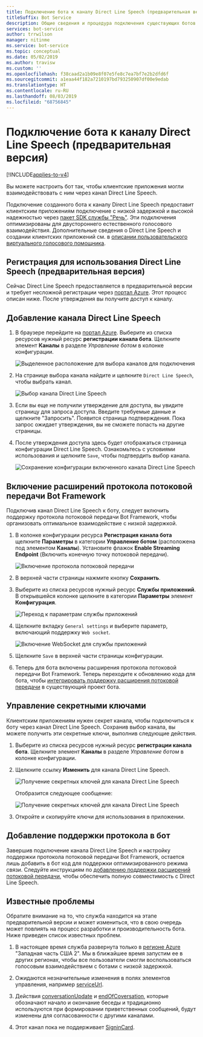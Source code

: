 ```yaml
---
title: Подключение бота к каналу Direct Line Speech (предварительная версия)
titleSuffix: Bot Service
description: Общие сведения и процедура подключения существующих ботов Bot Framework к каналу Direct Line Speech для двустороннего голосового взаимодействия с высокой степенью надежности и низкой задержкой.
services: bot-service
author: trrwilson
manager: nitinme
ms.service: bot-service
ms.topic: conceptual
ms.date: 05/02/2019
ms.author: travisw
ms.custom: ''
ms.openlocfilehash: f38caad2a1b09e8f07e5fe8c7ea7bf7e2b2dfd6f
ms.sourcegitcommit: a1eaa44f182a7210197bd793250907df00e9edab
ms.translationtype: HT
ms.contentlocale: ru-RU
ms.lasthandoff: 08/03/2019
ms.locfileid: "68756845"
---
```

# <a name="connect-a-bot-to-direct-line-speech-preview"></a>Подключение бота к каналу Direct Line Speech (предварительная версия)

[!INCLUDE[applies-to-v4](includes/applies-to.md)]

Вы можете настроить бот так, чтобы клиентские приложения могли взаимодействовать с ним через канал Direct Line Speech.

Подключение созданного бота к каналу Direct Line Speech предоставит клиентским приложениям подключение с низкой задержкой и высокой надежностью через [пакет SDK службы "Речь"](https://aka.ms/speech/sdk). Эти подключения оптимизированы для двустороннего естественного голосового взаимодействия. Дополнительные сведения о Direct Line Speech и создании клиентских приложений см. в [описании пользовательского виртуального голосового помощника](https://aka.ms/bots/speech/va).  

## <a name="sign-up-for-direct-line-speech-preview"></a>Регистрация для использования Direct Line Speech (предварительная версия)

Сейчас Direct Line Speech предоставляется в предварительной версии и требует несложной регистрации через [портал Azure](https://portal.azure.com). Этот процесс описан ниже. После утверждения вы получите доступ к каналу.

## <a name="add-the-direct-line-speech-channel"></a>Добавление канала Direct Line Speech

1. В браузере перейдите на [портал Azure](https://portal.azure.com). Выберите из списка ресурсов нужный ресурс **регистрации канала бота**. Щелкните элемент **Каналы** в разделе *Управление ботом* в колонке конфигурации.

    ![Выделенное расположение для выбора каналов для подключения](media/voice-first-virtual-assistants/bot-service-channel-directlinespeech-selectchannel.png "Selecting channels")

1. На странице выбора канала найдите и щелкните `Direct Line Speech`, чтобы выбрать канал.

    ![Выбор канала Direct Line Speech](media/voice-first-virtual-assistants/bot-service-channel-directlinespeech-connectspeechchannel.png "Connecting Direct Line Speech")

1. Если вы еще не получили утверждение для доступа, вы увидите страницу для запроса доступа. Введите требуемые данные и щелкните "Запросить". Появится страница подтверждения. Пока запрос ожидает утверждения, вы не сможете попасть на другие страницы.   

1. После утверждения доступа здесь будет отображаться страница конфигурации Direct Line Speech. Ознакомьтесь с условиями использования и щелкните `Save`, чтобы подтвердить выбор канала.

    ![Сохранение конфигурации включенного канала Direct Line Speech](media/voice-first-virtual-assistants/bot-service-channel-directlinespeech-savechannel.png "Save the channel configuration")

## <a name="enable-the-bot-framework-protocol-streaming-extensions"></a>Включение расширений протокола потоковой передачи Bot Framework

Подключив канал Direct Line Speech к боту, следует включить поддержку протокола потоковой передачи Bot Framework, чтобы организовать оптимальное взаимодействие с низкой задержкой.

1. В колонке конфигурации ресурса **Регистрация канала бота** щелкните **Параметры** в категории **Управление ботом** (расположена под элементом **Каналы**). Установите флажок **Enable Streaming Endpoint** (Включить конечную точку потоковой передачи).

    ![Включение протокола потоковой передачи](media/voice-first-virtual-assistants/bot-service-channel-directlinespeech-enablestreamingsupport.png "Enable streaming extension support")

1. В верхней части страницы нажмите кнопку **Сохранить**.

1. Выберите из списка ресурсов нужный ресурс **Службы приложений**. В открывшейся колонке щелкните в категории **Параметры** элемент **Конфигурация**.

    ![Переход к параметрам службы приложений](media/voice-first-virtual-assistants/bot-service-channel-directlinespeech-configureappservice.png "Configure the app service")

1. Щелкните вкладку `General settings` и выберите параметр, включающий поддержку `Web socket`.

    ![Включение WebSocket для службы приложений](media/voice-first-virtual-assistants/bot-service-channel-directlinespeech-enablewebsockets.png "Enable websockets")

1. Щелкните `Save` в верхней части страницы конфигурации.

1. Теперь для бота включены расширения протокола потоковой передачи Bot Framework. Теперь переходите к обновлению кода для бота, чтобы [интегрировать поддержку расширения потоковой передачи](https://aka.ms/botframework/addstreamingprotocolsupport) в существующий проект бота.

## <a name="manage-secret-keys"></a>Управление секретными ключами

Клиентским приложениям нужен секрет канала, чтобы подключиться к боту через канал Direct Line Speech. Сохранив выбор канала, вы можете получить эти секретные ключи, выполнив следующие действия.

1. Выберите из списка ресурсов нужный ресурс **регистрации канала бота**. Щелкните элемент **Каналы** в разделе *Управление ботом* в колонке конфигурации.
1. Щелкните ссылку **Изменить** для канала Direct Line Speech.

    ![Получение секретных ключей для канала Direct Line Speech](media/voice-first-virtual-assistants/bot-service-channel-directlinespeech-getspeechsecretkeys1.png "Getting secret keys for Direct Line Speech")

    Отобразится следующее сообщение:

    ![Получение секретных ключей для канала Direct Line Speech](media/voice-first-virtual-assistants/bot-service-channel-directlinespeech-getspeechsecretkeys.png "Getting secret keys for Direct Line Speech")
1. Откройте и скопируйте ключи для использования в приложении.

## <a name="adding-protocol-support-to-your-bot"></a>Добавление поддержки протокола в бот

Завершив подключение канала Direct Line Speech и настройку поддержки протокола потоковой передачи Bot Framework, остается лишь добавить в бот код для поддержки оптимизированного режима связи. Следуйте инструкциям по [добавлению поддержки расширений потоковой передачи](https://aka.ms/botframework/addstreamingprotocolsupport), чтобы обеспечить полную совместимость с Direct Line Speech.

## <a name="known-issues"></a>Известные проблемы

Обратите внимание на то, что служба находится на этапе предварительной версии и может измениться, что в свою очередь может повлиять на процесс разработки и производительность бота. Ниже приведен список известных проблем. 

1. В настоящее время служба развернута только в [регионе Azure](https://azure.microsoft.com/global-infrastructure/regions/) "Западная часть США 2". Мы в ближайшее время запустим ее в других регионах, чтобы все пользователи смогли воспользоваться голосовым взаимодействием с ботами с низкой задержкой.

1. Ожидаются незначительные изменения в полях элементов управления, например [serviceUrl](https://github.com/Microsoft/BotBuilder/blob/master/specs/botframework-activity/botframework-activity.md#service-url).

1. Действия [conversationUpdate](https://github.com/Microsoft/BotBuilder/blob/master/specs/botframework-activity/botframework-activity.md#conversation-update-activity) и [endOfCoversation](https://github.com/Microsoft/BotBuilder/blob/master/specs/botframework-activity/botframework-activity.md#end-of-conversation-activity), которые обозначают начало и окончание беседы и традиционно используются при формировании приветственных сообщений, будут изменены для согласованности с другими каналами.

1. Этот канал пока не поддерживает [SigninCard](https://docs.microsoft.com/azure/bot-service/rest-api/bot-framework-rest-connector-add-rich-cards?view=azure-bot-service-4.0). 
